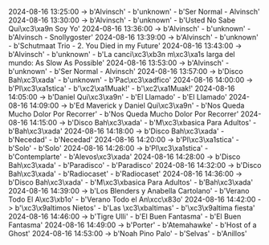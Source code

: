 2024-08-16 13:25:00 -> b'Alvinsch' - b'unknown' - b'Ser Normal - Alvinsch'
2024-08-16 13:30:00 -> b'Alvinsch' - b'unknown' - b'Usted No Sabe Qui\xc3\xa9n Soy Yo'
2024-08-16 13:36:00 -> b'Alvinsch' - b'unknown' - b'Alvinsch - Snollygoster'
2024-08-16 13:39:00 -> b'Alvinsch' - b'unknown' - b'Schutmaat Trio - 2. You Died in my Future'
2024-08-16 13:43:00 -> b'Alvinsch' - b'unknown' - b'La canci\xc3\xb3n m\xc3\xa1s larga del mundo: As Slow As Possible'
2024-08-16 13:53:00 -> b'Alvinsch' - b'unknown' - b'Ser Normal - Alvinsch'
2024-08-16 13:57:00 -> b'Disco Bah\xc3\xada' - b'unknown' - b'Pac\xc3\xadfico'
2024-08-16 14:00:00 -> b'Pl\xc3\xa1stica' - b'\xc2\xa1Muak!' - b'\xc2\xa1Muak!'
2024-08-16 14:05:00 -> b'Daniel Qui\xc3\xa9n' - b'El Llamado' - b'El Llamado'
2024-08-16 14:09:00 -> b'Ed Maverick y Daniel Qui\xc3\xa9n' - b'Nos Queda Mucho Dolor Por Recorrer' - b'Nos Queda Mucho Dolor Por Recorrer'
2024-08-16 14:15:00 -> b'Disco Bah\xc3\xada' - b'M\xc3\xbasica Para Adultos' - b'Bah\xc3\xada'
2024-08-16 14:18:00 -> b'Disco Bah\xc3\xada' - b'Necedad' - b'Necedad'
2024-08-16 14:20:00 -> b'Pl\xc3\xa1stica' - b'Solo' - b'Solo'
2024-08-16 14:26:00 -> b'Pl\xc3\xa1stica' - b'Contemplarte' - b'Alevos\xc3\xada'
2024-08-16 14:28:00 -> b'Disco Bah\xc3\xada' - b'Paradisco' - b'Paradisco'
2024-08-16 14:32:00 -> b'Disco Bah\xc3\xada' - b'Radiocaset' - b'Radiocaset'
2024-08-16 14:36:00 -> b'Disco Bah\xc3\xada' - b'M\xc3\xbasica Para Adultos' - b'Bah\xc3\xada'
2024-08-16 14:39:00 -> b'Los Blenders y Anabella Cartolano' - b'Verano Todo El A\xc3\xb1o' - b'Verano Todo el An\xcc\x83o'
2024-08-16 14:42:00 -> b'\xc3\x9altimos Nietos' - b'Las \xc3\xbaltimas' - b'\xc3\x9altima fiesta'
2024-08-16 14:46:00 -> b'Tigre Ulli' - b'El Buen Fantasma' - b'El Buen Fantasma'
2024-08-16 14:49:00 -> b'Porter' - b'Atemahawke' - b'Host of a Ghost'
2024-08-16 14:53:00 -> b'Noah Pino Palo' - b'Selvas' - b'Anillos'
